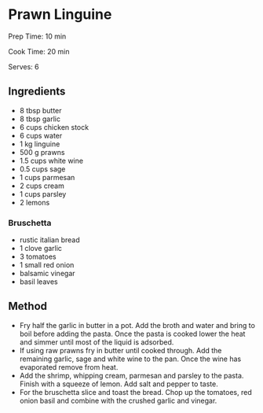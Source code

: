 # Prawn Linguine

Prep Time: 10 min

Cook Time: 20 min

Serves: 6

## Ingredients

- 8 tbsp butter
- 8 tbsp garlic
- 6 cups chicken stock
- 6 cups water
- 1 kg linguine
- 500 g prawns
- 1.5 cups white wine
- 0.5 cups sage
- 1 cups parmesan
- 2 cups cream
- 1 cups parsley
- 2 lemons

### Bruschetta

- rustic italian bread
- 1 clove garlic
- 3 tomatoes
- 1 small red onion
- balsamic vinegar
- basil leaves

## Method

- Fry half the garlic in butter in a pot. Add the broth and water and bring to boil before adding the pasta. Once the pasta is cooked lower the heat and simmer until most of the liquid is adsorbed.
- If using raw prawns fry in butter until cooked through. Add the remaining garlic, sage and white wine to the pan. Once the wine has evaporated remove from heat.
- Add the shrimp, whipping cream, parmesan and parsley to the pasta. Finish with a squeeze of lemon. Add salt and pepper to taste.
- For the bruschetta slice and toast the bread. Chop up the tomatoes, red onion basil and combine with the crushed garlic and vinegar.
